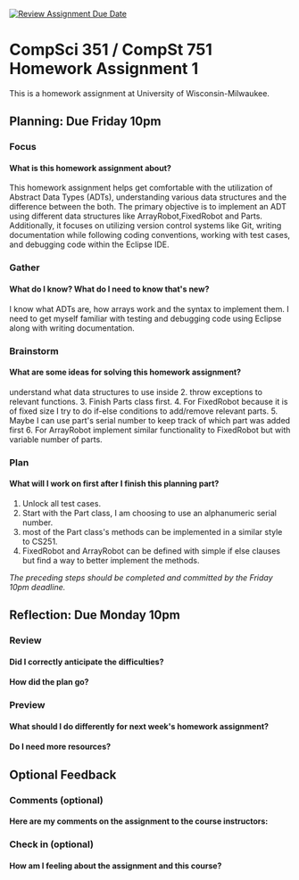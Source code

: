 [![Review Assignment Due Date](https://classroom.github.com/assets/deadline-readme-button-24ddc0f5d75046c5622901739e7c5dd533143b0c8e959d652212380cedb1ea36.svg)](https://classroom.github.com/a/pVr9Xk_w)
# CompSci 351 / CompSt 751 Homework Assignment 1

This is a homework assignment at University of Wisconsin-Milwaukee.

## Planning: Due Friday 10pm

### Focus

#### What is this homework assignment about?
This homework assignment helps get comfortable with the utilization of Abstract Data Types (ADTs), understanding various data structures and the difference between the both. The primary objective is to implement an ADT using different data structures like ArrayRobot,FixedRobot and Parts. Additionally, it focuses on utilizing version control systems like Git, writing documentation while following coding conventions, working with test cases, and debugging code within the Eclipse IDE.

### Gather

#### What do I know?  What do I need to know that's new?
I know what ADTs are, how arrays work and the syntax to implement them. I need to get myself familiar with testing and debugging code using Eclipse along with writing documentation. 

### Brainstorm

#### What are some ideas for solving this homework assignment?
understand what data structures to use inside 
2. throw exceptions to relevant functions.
3. Finish Parts class first.
4. For FixedRobot because it is of fixed size I try to do if-else conditions to add/remove relevant parts.
5. Maybe I can use part's serial number to keep track of which part was added first
6. For ArrayRobot implement similar functionality to FixedRobot but with variable number of parts.
 
### Plan

#### What will I work on first after I finish this planning part?
1. Unlock all test cases.
2. Start with the Part class, I am choosing to use an alphanumeric serial number.
3. most of the Part class's methods can be implemented in a similar style to CS251.
4. FixedRobot and ArrayRobot can be defined with simple if else clauses but find a way to better implement the methods.

*The preceding steps should be completed and committed by the
Friday 10pm deadline.*

## Reflection: Due Monday 10pm

### Review

#### Did I correctly anticipate the difficulties?

#### How did the plan go?

### Preview

#### What should I do differently for next week's homework assignment?

#### Do I need more resources?

## Optional Feedback

### Comments (optional)

#### Here are my comments on the assignment to the course instructors:

### Check in (optional)

#### How am I feeling about the assignment and this course?
